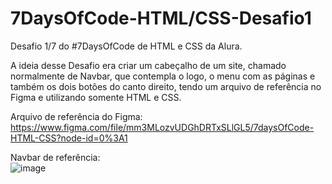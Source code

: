 # 7DaysOfCode-HTML/CSS-Desafio1
Desafio 1/7 do #7DaysOfCode de HTML e CSS da Alura.

A ideia desse Desafio era criar um cabeçalho de um site, chamado normalmente de Navbar, que contempla o logo, o menu com as páginas e também os dois botões do canto direito, tendo um arquivo de referência no Figma e utilizando somente HTML e CSS.

Arquivo de referência do Figma: https://www.figma.com/file/mm3MLozvUDGhDRTxSLlGL5/7daysOfCode-HTML-CSS?node-id=0%3A1

Navbar de referência:
</br>
![image](https://user-images.githubusercontent.com/102303199/199818974-99b9a991-9f5d-4702-894a-1dc38eae31a3.png)
